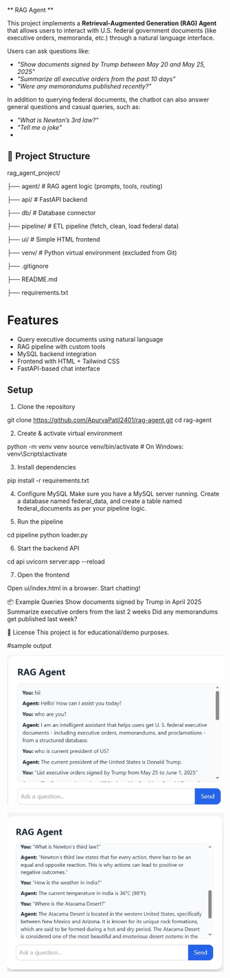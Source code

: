 ** RAG Agent 
**

This project implements a **Retrieval-Augmented Generation (RAG) Agent** that allows users to interact with U.S. federal government documents (like executive orders, memoranda, etc.) through a natural language interface.

Users can ask questions like:
- _"Show documents signed by Trump between May 20 and May 25, 2025"_
- _"Summarize all executive orders from the past 10 days"_
- _"Were any memorandums published recently?"_

In addition to querying federal documents, the chatbot can also answer general questions and casual queries, such as:

- _"What is Newton’s 3rd law?"_
- _"Tell me a joke"_
- 
## 📁 Project Structure

rag_agent_project/

├── agent/ # RAG agent logic (prompts, tools, routing)

├── api/ # FastAPI backend

├── db/ # Database connector

├── pipeline/ # ETL pipeline (fetch, clean, load federal data)

├── ui/ # Simple HTML frontend

├── venv/ # Python virtual environment (excluded from Git)

├── .gitignore

├── README.md

├── requirements.txt


# Features

-  Query executive documents using natural language
-  RAG pipeline with custom tools
-  MySQL backend integration
-  Frontend with HTML + Tailwind CSS
-  FastAPI-based chat interface

##  Setup

 1. Clone the repository

git clone https://github.com/ApurvaPatil2401/rag-agent.git
cd rag-agent

2. Create & activate virtual environment

python -m venv venv
source venv/bin/activate      # On Windows: venv\Scripts\activate

3. Install dependencies

pip install -r requirements.txt

4. Configure MySQL
Make sure you have a MySQL server running. Create a database named federal_data, and create a table named federal_documents as per your pipeline logic.

5. Run the pipeline

cd pipeline
python loader.py

6. Start the backend API

cd api
uvicorn server:app --reload

7. Open the frontend

Open ui/index.html in a browser. Start chatting!

📦 Example Queries
Show documents signed by Trump in April 2025
Summarize executive orders from the last 2 weeks
Did any memorandums get published last week?

📜 License
This project is for educational/demo purposes. 

#sample output

![image](assets/Output_1.jpeg)

![image](assets/Output_2.jpeg)



